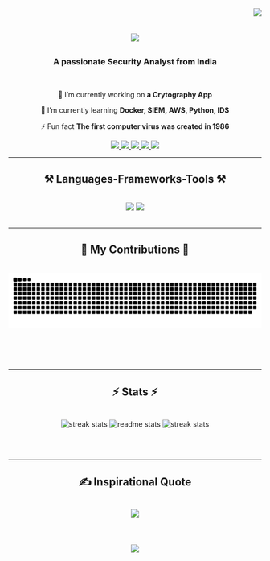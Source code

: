<img align="right" src="https://visitor-badge.laobi.icu/badge?page_id=roy9495.roy9495" />

<h1 align="center">
    <img src="https://readme-typing-svg.herokuapp.com/?font=Righteous&size=35&center=true&vCenter=true&width=500&height=70&duration=4000&lines=Hi+There!+👋;+I'm+Tathagata+Roy;" />
</h1>

<h3 align="center">A passionate Security Analyst from India </h3>

<br/>

<div align="center">
 
 🔭 I’m currently working on **a Crytography App**
 
 🌱 I’m currently learning **Docker, SIEM, AWS, Python, IDS**

⚡ Fun fact **The first computer virus was created in 1986**

 </div>
 
<div align="center"> 
  <a href="mailto:tathagata.129031@gmail.com">
    <img src="https://img.shields.io/badge/Gmail-333333?style=for-the-badge&logo=gmail&logoColor=red" />
  </a>
  <a href="https://www.linkedin.com/in/roy9495/" target="_blank">
    <img src="https://img.shields.io/badge/LinkedIn-0077B5?style=for-the-badge&logo=linkedin&logoColor=white" target="_blank" />
  </a>
  <a href="https://portfolio-roy9495.vercel.app/" target="_blank">
     <img src="https://img.shields.io/badge/Portfolio-FF5722?style=for-the-badge&logo=todoist&logoColor=white" target="_blank" />
  </a>
  <a href="https://threatradar.vercel.app/" target="_blank">
     <img src="https://img.shields.io/badge/Blog-4A90E2?style=for-the-badge&logo=medium&logoColor=white" target="_blank" />
  </a>
  <a href="https://www.redbubble.com/people/royzen9495/shop" target="_blank">
     <img src="https://img.shields.io/badge/Shop-8BC34A?style=for-the-badge&logo=shopify&logoColor=white" target="_blank" />
  </a>
</div>

<hr/>
 
<h2 align="center">⚒️ Languages-Frameworks-Tools ⚒️</h2>
<br/>
<div align="center">
    <img src="https://skillicons.dev/icons?i=react,bootstrap,mui,html,css,vscode,github,figma,tailwind,git" />
    <img src="https://skillicons.dev/icons?i=nodejs,python,javascript,typescript,express,mongodb,nextjs,mysql,docker" /><br>
</div>

<br/>
<hr/>

<div align="center">
  <h2>🐍 My Contributions 🐍</h2>
  <br>
  <picture>
    <source media="(prefers-color-scheme: dark)" srcset="https://raw.githubusercontent.com/roy9495/roy9495/output/github-contribution-grid-snake-dark.svg">
    <source media="(prefers-color-scheme: light)" srcset="https://raw.githubusercontent.com/roy9495/roy9495/output/github-contribution-grid-snake.svg">
    <img alt="snake eating my contributions" src="https://raw.githubusercontent.com/roy9495/roy9495/output/github-contribution-grid-snake.svg" />
  </picture>
  
  <br/><br/><br/>
</div>

<hr/>

<h2 align="center">⚡ Stats ⚡</h2>
<br>
<div align=center>
  <img style="height: 200px;" width=390 src="https://github-readme-stats.vercel.app/api/top-langs/?username=roy9495&hide=HTML&langs_count=8&layout=compact&theme=react&border_radius=10&size_weight=0.5&count_weight=0.5&exclude_repo=github-readme-stats" alt="streak stats"/>
  <img style="height: 200px;" width=390 src="https://github-readme-stats.vercel.app/api?username=roy9495&count_private=true&show_icons=true&theme=react&rank_icon=github&border_radius=10" alt="readme stats" />
  <img style="height: 200px;" width=450 src="https://streak-stats.demolab.com/?user=roy9495&theme=dark" alt="streak stats" />
</div>

<br/><br/>
<hr/>

<h2 align="center">✍️ Inspirational Quote</h2>
<br/>
<div align="center">
    <img src="https://quotes-github-readme.vercel.app/api?type=horizontal&theme=swift&border=true" /><br>
</div>

<br/>

<h2 align="center">
    <img src="https://readme-typing-svg.herokuapp.com/?font=Righteous&size=35&center=true&vCenter=true&width=500&height=70&duration=4000&lines=Thanks+For+Visiting+:);" />
</h2>

<br/>



<!-- Proudly created with GPRM ( https://gprm.itsvg.in ) -->

<!---
roy9495/roy9495 is a ✨ special ✨ repository because its `README.md` (this file) appears on your GitHub profile.
You can click the Preview link to take a look at your changes.
--->
